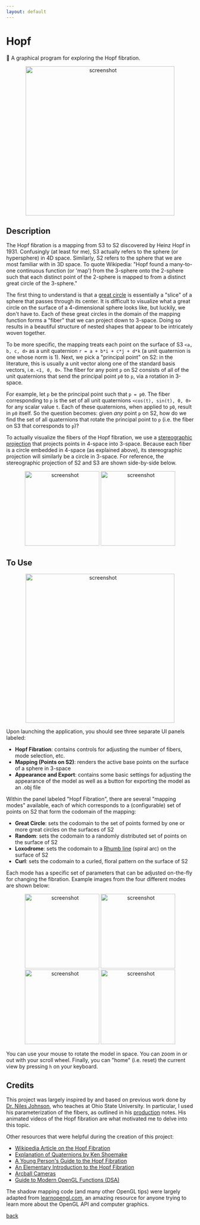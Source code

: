 ```yaml
---
layout: default
---
```


# Hopf
🧣 A graphical program for exploring the Hopf fibration.

<p align="center">
  <img src="https://raw.githubusercontent.com/mwalczyk/hopf/master/screenshots/fibration.png" alt="screenshot" width="400" height="auto"/>
</p>

## Description
The Hopf fibration is a mapping from S3 to S2 discovered by Heinz Hopf in 1931. Confusingly (at least for me), S3 actually refers to the sphere (or hypersphere) in 4D space. Similarly, S2 refers to the sphere that we are most familiar with in 3D space. To quote Wikipedia: "Hopf found a many-to-one continuous function (or 'map') from the 3-sphere onto the 2-sphere such that each distinct point of the 2-sphere is mapped to from a distinct great circle of the 3-sphere."

The first thing to understand is that a [great circle](https://en.wikipedia.org/wiki/Great_circle) is essentially a "slice" of a sphere that passes through its center. It is difficult to visualize what a great circle on the surface of a 4-dimensional sphere looks like, but luckily, we don't have to. Each of these great circles in the domain of the mapping function forms a "fiber" that we can project down to 3-space. Doing so results in a beautiful structure of nested shapes that appear to be intricately woven together.

To be more specific, the mapping treats each point on the surface of S3 `<a, b, c, d>` as a unit quaternion `r = a + b*i + c*j + d*k` (a unit quaternion is one whose norm is 1). Next, we pick a "principal point" on S2: in the literature, this is usually a unit vector along one of the standard basis vectors, i.e. `<1, 0, 0>`. The fiber for any point `p` on S2 consists of all of the unit quaternions that send the principal point `p0` to `p`, via a rotation in 3-space. 

For example, let `p` be the principal point such that `p = p0`. The fiber corresponding to `p` is the set of all unit quaternions `<cos(t), sin(t), 0, 0>` for any scalar value `t`. Each of these quaternions, when applied to `p0`, result in `p0` itself. So the question becomes: given *any* point `p` on S2, how do we find the set of all quaternions that rotate the principal point to `p` (i.e. the fiber on S3 that corresponds to `p`)? 

To actually visualize the fibers of the Hopf fibration, we use a [stereographic projection](https://en.wikipedia.org/wiki/Stereographic_projection) that projects points in 4-space into 3-space. Because each fiber is a circle embedded in 4-space (as explained above), its stereographic projection will similarly be a circle in 3-space. For reference, the stereographic projection of S2 and S3 are shown side-by-side below.

<p align="center">
  <img src="https://raw.githubusercontent.com/mwalczyk/hopf/master/screenshots/stereographic_s2.png" alt="screenshot" width="200" height="auto"/>
  <img src="https://raw.githubusercontent.com/mwalczyk/hopf/master/screenshots/stereographic_s3.png" alt="screenshot" width="200" height="auto"/>
</p>

## To Use

<p align="center">
  <img src="https://raw.githubusercontent.com/mwalczyk/hopf/master/screenshots/curl.gif" alt="screenshot" width="400" height="auto"/>
</p>

Upon launching the application, you should see three separate UI panels labeled:

- **Hopf Fibration**: contains controls for adjusting the number of fibers, mode selection, etc.
- **Mapping (Points on S2)**: renders the active base points on the surface of a sphere in 3-space
- **Appearance and Export**: contains some basic settings for adjusting the appearance of the model as well as a button for exporting the model as an .obj file

Within the panel labeled "Hopf Fibration", there are several "mapping modes" available, each of which corresponds to a (configurable) set of points on S2 that form the codomain of the mapping:

- **Great Circle**: sets the codomain to the set of points formed by one or more great circles on the surfaces of S2
- **Random**: sets the codomain to a randomly distributed set of points on the surface of S2
- **Loxodrome**: sets the codomain to a [Rhumb line](https://en.wikipedia.org/wiki/Rhumb_line) (spiral arc) on the surface of S2
- **Curl**: sets the codomain to a curled, floral pattern on the surface of S2

Each mode has a specific set of parameters that can be adjusted on-the-fly for changing the fibration. Example images from the four different modes are shown below:

<p align="center">
  <img src="https://raw.githubusercontent.com/mwalczyk/hopf/master/screenshots/mode_great_circle.png" alt="screenshot" width="200" height="auto"/>
  <img src="https://raw.githubusercontent.com/mwalczyk/hopf/master/screenshots/mode_random.png" alt="screenshot" width="200" height="auto"/>
  <img src="https://raw.githubusercontent.com/mwalczyk/hopf/master/screenshots/mode_loxodrome.png" alt="screenshot" width="200" height="auto"/>
  <img src="https://raw.githubusercontent.com/mwalczyk/hopf/master/screenshots/mode_curl.png" alt="screenshot" width="200" height="auto"/>
</p>

You can use your mouse to rotate the model in space. You can zoom in or out with your scroll wheel. Finally, you can "home" (i.e. reset) the current view by pressing `h` on your keyboard.

## Credits
This project was largely inspired by and based on previous work done by [Dr. Niles Johnson](https://nilesjohnson.net/), who teaches at Ohio State University. In particular, I used his parameterization of the fibers, as outlined in his [production](https://nilesjohnson.net/hopf-production.html) notes. His animated videos of the Hopf fibration are what motivated me to delve into this topic.

Other resources that were helpful during the creation of this project:
- [Wikipedia Article on the Hopf Fibration](https://en.wikipedia.org/wiki/Hopf_fibration)
- [Explanation of Quaternions by Ken Shoemake](https://nilesjohnson.net/hopf-articles/Shoemake_quatut.pdf)
- [A Young Person's Guide to the Hopf Fibration](https://arxiv.org/abs/0908.1205)
- [An Elementary Introduction to the Hopf Fibration](https://nilesjohnson.net/hopf-articles/Lyons_Elem-intro-Hopf-fibration.pdf)
- [Arcball Cameras](https://en.wikibooks.org/wiki/OpenGL_Programming/Modern_OpenGL_Tutorial_Arcball)
- [Guide to Modern OpenGL Functions (DSA)](https://github.com/fendevel/Guide-to-Modern-OpenGL-Functions)

The shadow mapping code (and many other OpenGL tips) were largely adapted from [learnopengl.com](https://learnopengl.com), an amazing resource for anyone trying to learn more about the OpenGL API and computer graphics.

[back](./)